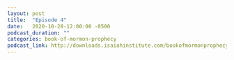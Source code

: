 ```yaml
---
layout: post
title:  "Episode 4"
date:   2020-10-28-12:00:00 -0500
podcast_duration: ""
categories: book-of-mormon-prophecy
podcast_link: http://downloads.isaiahinstitute.com/bookofmormonprophecypodcast/Episode_04_v1.mp3
---
```

